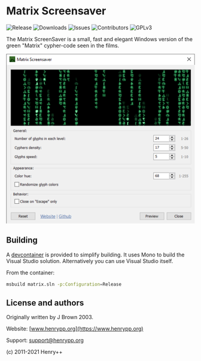 # Matrix Screensaver

![Release](https://img.shields.io/github/v/release/thumperward/matrix)
![Downloads](https://img.shields.io/github/downloads/thumperward/matrix/latest/total)
![Issues](https://img.shields.io/github/issues/thumperward/matrix)
![Contributors](https://img.shields.io/github/contributors/thumperward/matrix)
![GPLv3](https://img.shields.io/github/license/thumperward/matrix)

The Matrix ScreenSaver is a small, fast and elegant Windows version of the
green "Matrix" cypher-code seen in the films.

![Screenshot](assets/matrix.png)

## Building

A [devcontainer](containers.dev) is provided to simplify building. It uses Mono
to build the Visual Studio solution. Alternatively you can use Visual Studio
itself.

From the container:

```sh
msbuild matrix.sln -p:Configuration=Release
```

## License and authors

Originally written by J Brown 2003.

Website: [www.henrypp.org](https://www.henrypp.org)

Support: support@henrypp.org

(c) 2011-2021 Henry++
